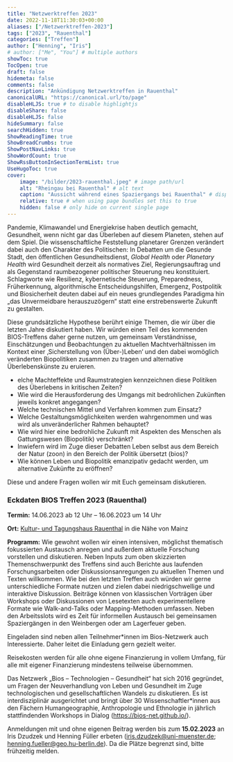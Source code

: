 ```yaml
---
title: "Netzwerktreffen 2023"
date: 2022-11-18T11:30:03+00:00
aliases: ["/Netzwerktreffen-2023"]
tags: ["2023", "Rauenthal"]
categories: ["Treffen"]
author: ["Henning", "Iris"]
# author: ["Me", "You"] # multiple authors
showToc: true
TocOpen: true
draft: false
hidemeta: false
comments: false
description: "Ankündigung Netzwerktreffen in Rauenthal"
canonicalURL: "https://canonical.url/to/page"
disableHLJS: true # to disable highlightjs
disableShare: false
disableHLJS: false
hideSummary: false
searchHidden: true
ShowReadingTime: true
ShowBreadCrumbs: true
ShowPostNavLinks: true
ShowWordCount: true
ShowRssButtonInSectionTermList: true
UseHugoToc: true
cover:
    image: "/bilder/2023-rauenthal.jpeg" # image path/url
    alt: "Rheingau bei Rauenthal" # alt text
    caption: "Aussicht während eines Spaziergangs bei Rauenthal" # display caption under cover
    relative: true # when using page bundles set this to true
    hidden: false # only hide on current single page
---
```


Pandemie, Klimawandel und Energiekrise haben deutlich gemacht, Gesundheit, wenn nicht gar das Überleben auf diesem Planeten, stehen auf dem Spiel. Die wissenschaftliche Feststellung planetarer Grenzen verändert dabei auch den Charakter des Politischen: In Debatten um die Gesunde Stadt, den öffentlichen Gesundheitsdienst, *Global Health* oder *Planetary Health* wird Gesundheit derzeit als normatives Ziel, Regierungsauftrag und als Gegenstand raumbezogener politischer Steuerung neu konstituiert. Schlagworte wie Resilienz, kybernetische Steuerung, Preparedness, Früherkennung, algorithmische Entscheidungshilfen, Emergenz, Postpolitik und Biosicherheit deuten dabei auf ein neues grundlegendes Paradigma hin „das Unvermeidbare herauszuzögern“ statt eine erstrebenswerte Zukunft zu gestalten.

Diese grundsätzliche Hypothese berührt einige Themen, die wir über die letzten Jahre diskutiert haben. Wir würden einen Teil des kommenden BIOS-Treffens daher gerne nutzen, um gemeinsam Verständnisse, Einschätzungen und Beobachtungen zu aktuellen Machtverhältnissen im Kontext einer ‚Sicherstellung von (Über-)Leben‘ und den dabei womöglich veränderten Biopolitiken zusammen zu tragen und alternative Überlebenskünste zu eruieren.

- elche Machteffekte und Raumstrategien kennzeichnen diese Politiken des Überlebens in kritischen Zeiten? 
- Wie wird die Herausforderung des Umgangs mit bedrohlichen Zukünften jeweils konkret angegangen? 
- Welche technischen Mittel und Verfahren kommen zum Einsatz? 
- Welche Gestaltungsmöglichkeiten werden wahrgenommen und was wird als unveränderlicher Rahmen behauptet? 
- Wie wird hier eine bedrohliche Zukunft mit Aspekten des Menschen als Gattungswesen (Biopolitik) verschränkt? 
- Inwiefern wird im Zuge dieser Debatten Leben selbst aus dem Bereich der Natur (zoon) in den Bereich der Politik übersetzt (bios)? 
- Wie können Leben und Biopolitik emanzipativ gedacht werden, um alternative Zukünfte zu eröffnen? 

Diese und andere Fragen wollen wir mit Euch gemeinsam diskutieren. 

### Eckdaten BIOS Treffen 2023 (Rauenthal) 

**Termin:** 14.06.2023 ab 12 Uhr – 16.06.2023 um 14 Uhr

**Ort:** [Kultur- und Tagungshaus Rauenthal](https://www.kuta-rauenthal.de/raeume-und-ausstattung.html) in die Nähe von Mainz 

**Programm:** Wie gewohnt wollen wir einen intensiven, möglichst thematisch fokussierten Austausch anregen und außerdem aktuelle Forschung vorstellen und diskutieren. Neben Inputs zum oben skizzierten Themenschwerpunkt des Treffens sind auch Berichte aus laufenden Forschungsarbeiten oder Diskussionsanregungen zu aktuellen Themen und Texten willkommen. Wie bei den letzten Treffen auch würden wir gerne unterschiedliche Formate nutzen und zielen dabei niedrigschwellige und interaktive Diskussion. Beiträge können von klassischen Vorträgen über Workshops oder Diskussionen von Lesetexten auch experimentellere Formate wie Walk-and-Talks oder Mapping-Methoden umfassen. Neben den Arbeitsslots wird es Zeit für informellen Austausch bei gemeinsamen Spaziergängen in den Weinbergen oder am Lagerfeuer geben.

Eingeladen sind neben allen Teilnehmer\*innen im Bios-Netzwerk auch Interessierte. Daher leitet die Einladung gern gezielt weiter. 

Reisekosten werden für alle ohne eigene Finanzierung in vollem Umfang, für alle mit eigener Finanzierung mindestens teilweise übernommen.

Das Netzwerk „Bios – Technologien – Gesundheit“ hat sich 2016 gegründet, um Fragen der Neuverhandlung von Leben und Gesundheit im Zuge technologischen und gesellschaftlichen Wandels zu diskutieren. Es ist interdisziplinär ausgerichtet und bringt über 30 Wissenschaftler\*innen aus den Fächern Humangeographie, Anthropologie und Ethnologie in jährlich stattfindenden Workshops in Dialog (https://bios-net.github.io/). 

Anmeldungen mit und ohne eigenen Beitrag werden bis zum **15.02.2023** an Iris Dzudzek und Henning Füller erbeten (iris.dzudzek@uni-muenster.de; henning.fueller@geo.hu-berlin.de). Da die Plätze begrenzt sind, bitte frühzeitig melden.

